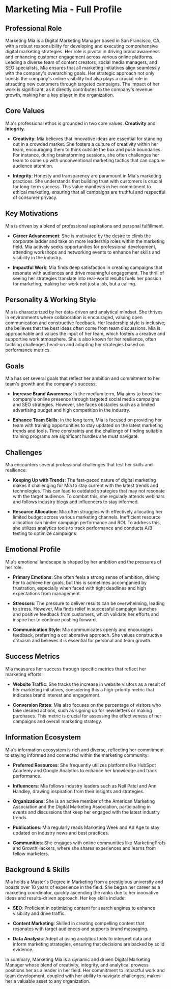 # Marketing Mia - Full Profile

## Professional Role
Marketing Mia is a Digital Marketing Manager based in San Francisco, CA, with a robust responsibility for developing and executing comprehensive digital marketing strategies. Her role is pivotal in driving brand awareness and enhancing customer engagement across various online platforms. Leading a diverse team of content creators, social media managers, and SEO specialists, Mia ensures that all marketing initiatives align seamlessly with the company's overarching goals. Her strategic approach not only boosts the company's online visibility but also plays a crucial role in attracting new customers through targeted campaigns. The impact of her work is significant, as it directly contributes to the company's revenue growth, making her a key player in the organization.

## Core Values
Mia's professional ethos is grounded in two core values: **Creativity** and **Integrity**.

- **Creativity**: Mia believes that innovative ideas are essential for standing out in a crowded market. She fosters a culture of creativity within her team, encouraging them to think outside the box and push boundaries. For instance, during brainstorming sessions, she often challenges her team to come up with unconventional marketing tactics that can capture audience attention.

- **Integrity**: Honesty and transparency are paramount in Mia's marketing practices. She understands that building trust with customers is crucial for long-term success. This value manifests in her commitment to ethical marketing, ensuring that all campaigns are truthful and respectful of consumer privacy.

## Key Motivations
Mia is driven by a blend of professional aspirations and personal fulfillment. 

- **Career Advancement**: She is motivated by the desire to climb the corporate ladder and take on more leadership roles within the marketing field. Mia actively seeks opportunities for professional development, attending workshops and networking events to enhance her skills and visibility in the industry.

- **Impactful Work**: Mia finds deep satisfaction in creating campaigns that resonate with audiences and drive meaningful engagement. The thrill of seeing her strategies translate into real-world results fuels her passion for marketing, making her work not just a job, but a calling.

## Personality & Working Style
Mia is characterized by her data-driven and analytical mindset. She thrives in environments where collaboration is encouraged, valuing open communication and constructive feedback. Her leadership style is inclusive; she believes that the best ideas often come from team discussions. Mia is approachable and values the input of her team, which fosters a creative and supportive work atmosphere. She is also known for her resilience, often tackling challenges head-on and adapting her strategies based on performance metrics.

## Goals
Mia has set several goals that reflect her ambition and commitment to her team's growth and the company's success:

- **Increase Brand Awareness**: In the medium term, Mia aims to boost the company's online presence through targeted social media campaigns and SEO strategies. However, she faces obstacles such as a limited advertising budget and high competition in the industry.

- **Enhance Team Skills**: In the long term, Mia is focused on providing her team with training opportunities to stay updated on the latest marketing trends and tools. Time constraints and the challenge of finding suitable training programs are significant hurdles she must navigate.

## Challenges
Mia encounters several professional challenges that test her skills and resilience:

- **Keeping Up with Trends**: The fast-paced nature of digital marketing makes it challenging for Mia to stay current with the latest trends and technologies. This can lead to outdated strategies that may not resonate with the target audience. To combat this, she regularly attends webinars and follows industry blogs and influencers to stay informed.

- **Resource Allocation**: Mia often struggles with effectively allocating her limited budget across various marketing channels. Inefficient resource allocation can hinder campaign performance and ROI. To address this, she utilizes analytics tools to track performance and conducts A/B testing to optimize campaigns.

## Emotional Profile
Mia's emotional landscape is shaped by her ambition and the pressures of her role. 

- **Primary Emotions**: She often feels a strong sense of ambition, driving her to achieve her goals, but this is sometimes accompanied by frustration, especially when faced with tight deadlines and high expectations from management.

- **Stressors**: The pressure to deliver results can be overwhelming, leading to stress. However, Mia finds relief in successful campaign launches and positive feedback from customers, which validate her efforts and inspire her to continue pushing forward.

- **Communication Style**: Mia communicates openly and encourages feedback, preferring a collaborative approach. She values constructive criticism and believes it is essential for personal and team growth.

## Success Metrics
Mia measures her success through specific metrics that reflect her marketing efforts:

- **Website Traffic**: She tracks the increase in website visitors as a result of her marketing initiatives, considering this a high-priority metric that indicates brand interest and engagement.

- **Conversion Rates**: Mia also focuses on the percentage of visitors who take desired actions, such as signing up for newsletters or making purchases. This metric is crucial for assessing the effectiveness of her campaigns and overall marketing strategy.

## Information Ecosystem
Mia's information ecosystem is rich and diverse, reflecting her commitment to staying informed and connected within the marketing community:

- **Preferred Resources**: She frequently utilizes platforms like HubSpot Academy and Google Analytics to enhance her knowledge and track performance.

- **Influencers**: Mia follows industry leaders such as Neil Patel and Ann Handley, drawing inspiration from their insights and strategies.

- **Organizations**: She is an active member of the American Marketing Association and the Digital Marketing Association, participating in events and discussions that keep her engaged with the latest industry trends.

- **Publications**: Mia regularly reads Marketing Week and Ad Age to stay updated on industry news and best practices.

- **Communities**: She engages with online communities like MarketingProfs and GrowthHackers, where she shares experiences and learns from fellow marketers.

## Background & Skills
Mia holds a Master's Degree in Marketing from a prestigious university and boasts over 10 years of experience in the field. She began her career as a marketing coordinator, quickly ascending the ranks due to her innovative ideas and results-driven approach. Her key skills include:

- **SEO**: Proficient in optimizing content for search engines to enhance visibility and drive traffic.

- **Content Marketing**: Skilled in creating compelling content that resonates with target audiences and supports brand messaging.

- **Data Analysis**: Adept at using analytics tools to interpret data and inform marketing strategies, ensuring that decisions are backed by solid evidence.

In summary, Marketing Mia is a dynamic and driven Digital Marketing Manager whose blend of creativity, integrity, and analytical prowess positions her as a leader in her field. Her commitment to impactful work and team development, coupled with her ability to navigate challenges, makes her a valuable asset to any organization.